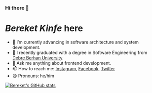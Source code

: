 ### Hi there 👋

# _Bereket Kinfe_ here

- 🔭 I’m currently advancing in software architecture and system development.
- 🌱 I recently graduated with a degree in Software Engineering from [Debre Berhan University](https://www.dbu.edu.et/).
- 💬 Ask me anything about frontend development.
- 📫 How to reach me: [Instagram](https://www.instagram.com/bekione23/), [Facebook](https://www.facebook.com/bereket.beki.98478), [Twitter](https://twitter.com/bekione23)
- 😄 Pronouns: he/him

[![Bereket's GitHub stats](https://github-readme-stats.vercel.app/api?username=bekione&show_icons=true&theme=ayu-mirage&hide=prs,issues)](https://github.com/anuraghazra/github-readme-stats)
